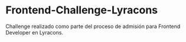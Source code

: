 # Frontend-Challenge-Lyracons

Challenge realizado como parte del proceso de admisión para Frontend Developer en Lyracons.
